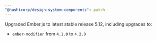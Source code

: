```yaml
---
"@hashicorp/design-system-components": patch
---
```


Upgraded Ember.js to latest stable release 5.12, including upgrades to:
- `ember-modifier` from `4.1.0` to `4.2.0`
